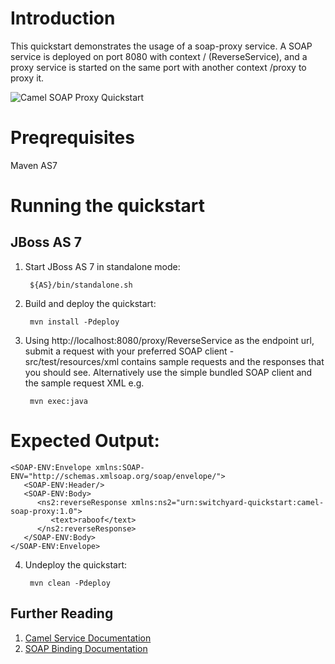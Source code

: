 Introduction
============
This quickstart demonstrates the usage of a soap-proxy service. A SOAP service is deployed
on port 8080 with context / (ReverseService), and a proxy service is started on the same port
with another context /proxy to proxy it.

![Camel SOAP Proxy Quickstart](https://github.com/jboss-switchyard/quickstarts/raw/master/camel-soap-proxy/camel-soap-proxy.jpg)

Preqrequisites
==============
Maven
AS7

Running the quickstart
======================

JBoss AS 7
----------
1. Start JBoss AS 7 in standalone mode:

        ${AS}/bin/standalone.sh

2. Build and deploy the quickstart: 

        mvn install -Pdeploy


3. Using http://localhost:8080/proxy/ReverseService as the endpoint url, submit a request
   with your preferred SOAP client - src/test/resources/xml contains sample requests and
   the responses that you should see. Alternatively use the simple bundled SOAP client and
   the sample request XML e.g.

        mvn exec:java

Expected Output:
================
```
<SOAP-ENV:Envelope xmlns:SOAP-ENV="http://schemas.xmlsoap.org/soap/envelope/">
   <SOAP-ENV:Header/>
   <SOAP-ENV:Body>
      <ns2:reverseResponse xmlns:ns2="urn:switchyard-quickstart:camel-soap-proxy:1.0">
         <text>raboof</text>
      </ns2:reverseResponse>
   </SOAP-ENV:Body>
</SOAP-ENV:Envelope>
```

4. Undeploy the quickstart:

        mvn clean -Pdeploy

## Further Reading

1. [Camel Service Documentation](https://docs.jboss.org/author/display/SWITCHYARD/Camel)
2. [SOAP Binding Documentation](https://docs.jboss.org/author/display/SWITCHYARD/SOAP)
